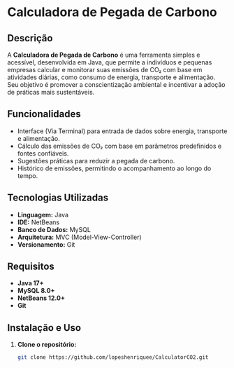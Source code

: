 # Calculadora de Pegada de Carbono

## Descrição
A **Calculadora de Pegada de Carbono** é uma ferramenta simples e acessível, desenvolvida em Java, que permite a indivíduos e pequenas empresas calcular e monitorar suas emissões de CO₂ com base em atividades diárias, como consumo de energia, transporte e alimentação. Seu objetivo é promover a conscientização ambiental e incentivar a adoção de práticas mais sustentáveis.

## Funcionalidades
- Interface (Via Terminal) para entrada de dados sobre energia, transporte e alimentação.
- Cálculo das emissões de CO₂ com base em parâmetros predefinidos e fontes confiáveis.
- Sugestões práticas para reduzir a pegada de carbono.
- Histórico de emissões, permitindo o acompanhamento ao longo do tempo.

## Tecnologias Utilizadas
- **Linguagem:** Java
- **IDE:** NetBeans
- **Banco de Dados:** MySQL
- **Arquitetura:** MVC (Model-View-Controller)
- **Versionamento:** Git

## Requisitos
- **Java 17+**
- **MySQL 8.0+**
- **NetBeans 12.0+**
- **Git**

## Instalação e Uso

1. **Clone o repositório:**
   ```bash
   git clone https://github.com/lopeshenriquee/CalculatorCO2.git
